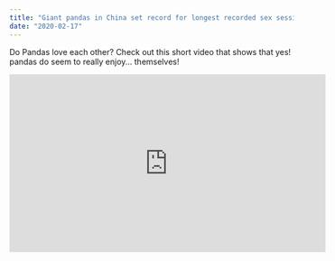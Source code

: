 ```yaml
---
title: "Giant pandas in China set record for longest recorded sex session"
date: "2020-02-17"
---
```

Do Pandas love each other? Check out this short video that shows that yes! pandas do
seem to really enjoy... themselves!
<iframe width="560" height="315" src="https://www.youtube.com/embed/3jfahtgDrQs" frameborder="0" allowfullscreen></iframe>